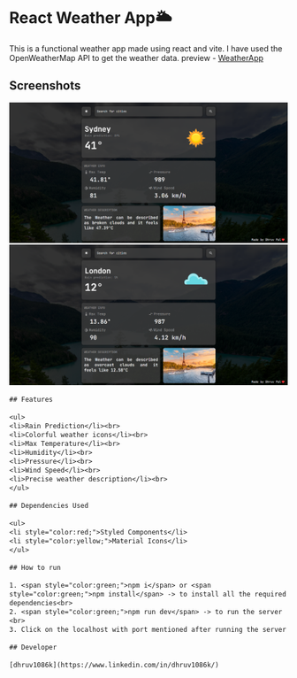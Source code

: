 # React Weather App🌥️

This is a functional weather app made using react and vite. I have used the OpenWeatherMap API to get the weather data.
preview - [WeatherApp](https://dpweatherappreact.netlify.app/)
## Screenshots

![App Screenshot](./gitImages/1.png)  
![App Screenshot](./gitImages/2.png)
````
## Features

<ul>
<li>Rain Prediction</li><br>
<li>Colorful weather icons</li><br>
<li>Max Temperature</li><br>
<li>Humidity</li><br>
<li>Pressure</li><br>
<li>Wind Speed</li><br>
<li>Precise weather description</li><br>
</ul>

## Dependencies Used

<ul>
<li style="color:red;">Styled Components</li>
<li style="color:yellow;">Material Icons</li>
</ul>

## How to run

1. <span style="color:green;">npm i</span> or <span style="color:green;">npm install</span> -> to install all the required dependencies<br>
2. <span style="color:green;">npm run dev</span> -> to run the server <br>
3. Click on the localhost with port mentioned after running the server

## Developer

[dhruv1086k](https://www.linkedin.com/in/dhruv1086k/)
